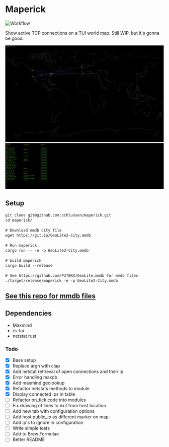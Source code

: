 # Maperick
![Workflow](https://github.com/schlunsen/maperick/actions/workflows/ci-tests.yml/badge.svg)

Show active TCP connections on a TUI world map. Still WIP, but it's gonna be good.

![](screenshot.png)
![](screenshot2.png)


## Setup

```
git clone git@github.com:schlunsen/maperick.git
cd maperick/

# Download mmdb city file
wget https://git.io/GeoLite2-City.mmdb

# Run maperick
cargo run -- -e -p GeoLite2-City.mmdb

# build maperick
cargo build --release

# See https://github.com/P3TERX/GeoLite.mmdb for mmdb files
./target/release/maperick -e -p GeoLite2-City.mmdb 
```

[See this repo for mmdb files](https://github.com/P3TERX/GeoLite.mmdb)
---



Dependencies
------------
* Maxmind
* rs-tui
* netstat rust



### Todo

- [x] Base setup
- [x] Replace argh with clap
- [x] Add netstat retrieval of open connections and their ip
- [x] Error handling maxdb
- [x] Add maxmind geolookup
- [x] Refactor netstats methods to module
- [x] Display connected ips in table
- [ ] Refactor on_tick code into modules
- [ ] Fix drawing of lines to exit from host location
- [ ] Add new tab with configuration options
- [ ] Add host public_ip as different marker on map
- [ ] Add ip's to ignore in configuration
- [ ] Write simple tests
- [ ] Add to Brew Formulae
- [ ] Better README
